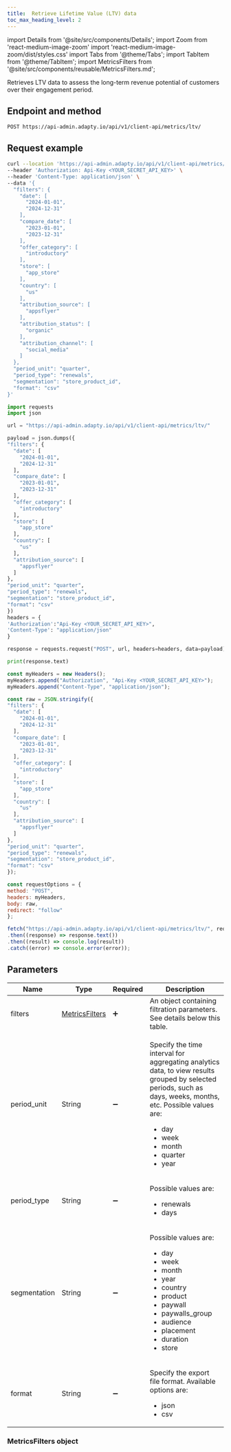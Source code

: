 ```yaml
---
title:  Retrieve Lifetime Value (LTV) data
toc_max_heading_level: 2
---
```


import Details from '@site/src/components/Details';
import Zoom from 'react-medium-image-zoom'
import 'react-medium-image-zoom/dist/styles.css'
import Tabs from '@theme/Tabs';
import TabItem from '@theme/TabItem'; 
import MetricsFilters from '@site/src/components/reusable/MetricsFilters.md';

Retrieves LTV data to assess the long-term revenue potential of customers over their engagement period.

## Endpoint and method

```http
POST https://api-admin.adapty.io/api/v1/client-api/metrics/ltv/
```
## Request example

<Tabs groupId="api-lang" queryString>  

<TabItem value="curl" label="cURL" default>  

```bash
curl --location 'https://api-admin.adapty.io/api/v1/client-api/metrics/ltv/' \
--header 'Authorization: Api-Key <YOUR_SECRET_API_KEY>' \
--header 'Content-Type: application/json' \
--data '{
  "filters": {
    "date": [
      "2024-01-01",
      "2024-12-31"
    ],
    "compare_date": [
      "2023-01-01",
      "2023-12-31"
    ],
    "offer_category": [
      "introductory"
    ],
    "store": [
      "app_store"
    ],
    "country": [
      "us"
    ],
    "attribution_source": [
      "appsflyer"
    ],
    "attribution_status": [
      "organic"
    ],
    "attribution_channel": [
      "social_media"
    ]
  },
  "period_unit": "quarter",
  "period_type": "renewals",
  "segmentation": "store_product_id",
  "format": "csv"
}'
```

</TabItem>  

<TabItem value="python" label="Python" default>

  ```python  showLineNumbers
import requests
import json

url = "https://api-admin.adapty.io/api/v1/client-api/metrics/ltv/"

payload = json.dumps({
  "filters": {
    "date": [
      "2024-01-01",
      "2024-12-31"
    ],
    "compare_date": [
      "2023-01-01",
      "2023-12-31"
    ],
    "offer_category": [
      "introductory"
    ],
    "store": [
      "app_store"
    ],
    "country": [
      "us"
    ],
    "attribution_source": [
      "appsflyer"
    ]
  },
  "period_unit": "quarter",
  "period_type": "renewals",
  "segmentation": "store_product_id",
  "format": "csv"
})
headers = {
  'Authorization':"Api-Key <YOUR_SECRET_API_KEY>",
  'Content-Type': "application/json"
}

response = requests.request("POST", url, headers=headers, data=payload)

print(response.text)
  ```

</TabItem>  

<TabItem value="js" label="JavaScript" default>

  ```javascript  showLineNumbers
const myHeaders = new Headers();
myHeaders.append("Authorization", "Api-Key <YOUR_SECRET_API_KEY>");
myHeaders.append("Content-Type", "application/json");

const raw = JSON.stringify({
  "filters": {
    "date": [
      "2024-01-01",
      "2024-12-31"
    ],
    "compare_date": [
      "2023-01-01",
      "2023-12-31"
    ],
    "offer_category": [
      "introductory"
    ],
    "store": [
      "app_store"
    ],
    "country": [
      "us"
    ],
    "attribution_source": [
      "appsflyer"
    ]
  },
  "period_unit": "quarter",
  "period_type": "renewals",
  "segmentation": "store_product_id",
  "format": "csv"
});

const requestOptions = {
  method: "POST",
  headers: myHeaders,
  body: raw,
  redirect: "follow"
};

fetch("https://api-admin.adapty.io/api/v1/client-api/metrics/ltv/", requestOptions)
  .then((response) => response.text())
  .then((result) => console.log(result))
  .catch((error) => console.error(error));
  ```

</TabItem>  

</Tabs>

<!---

```json showLineNumbers
{
  "filters": {
    "date": [
      "2023-01-01",
      "2023-12-31"
    ],
    "store": [
      "app_store"
    ],
    "country": [
      "us"
    ],
    "store_product_id": [
      "premium_subscription"
    ],
    "attribution_source": [
      "appsflyer"
    ]
  },
  "period_unit": "month",
  "period_type": "renewals",
  "segmentation": "audience"
}
```

--->

## Parameters

| Name         | Type                                     | Required           | Description                                                  |
| ------------ | ---------------------------------------- | ------------------ | ------------------------------------------------------------ |
| filters      | [MetricsFilters](#metricsfilters-object) | :heavy_plus_sign:  | An object containing filtration parameters. See details below this table. |
| period_unit  | String                                   | :heavy_minus_sign: | <p>Specify the time interval for aggregating analytics data, to view results grouped by selected periods, such as days, weeks, months, etc. Possible values are:</p><ul><li>day</li><li>week</li><li>month</li><li>quarter</li><li>year</li></ul> |
| period_type  | String                                   | :heavy_minus_sign: | <p>Possible values are:</p><ul><li>renewals</li><li>days</li></ul> |
| segmentation | String                                   | :heavy_minus_sign: | <p>Possible values are:</p><ul><li>day</li><li>week</li><li>month</li><li>year</li><li>country</li><li>product</li><li>paywall</li><li>paywalls_group</li><li>audience</li><li>placement</li><li>duration</li><li>store</li></ul> |
| format       | String                                   | :heavy_minus_sign: | <p>Specify the export file format. Available options are:</p><ul><li>json</li><li>csv</li></ul> |

### MetricsFilters object

<MetricsFilters />
